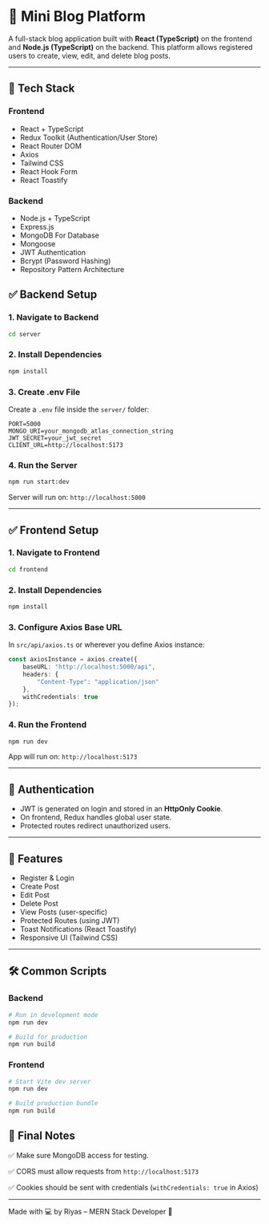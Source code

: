 # 📘 Mini Blog Platform

A full-stack blog application built with **React (TypeScript)** on the frontend and **Node.js (TypeScript)** on the backend. This platform allows registered users to create, view, edit, and delete blog posts.

---

## 🔧 Tech Stack

### Frontend

* React + TypeScript
* Redux Toolkit (Authentication/User Store)
* React Router DOM
* Axios
* Tailwind CSS
* React Hook Form
* React Toastify

### Backend

* Node.js + TypeScript
* Express.js
* MongoDB For Database
* Mongoose
* JWT Authentication
* Bcrypt (Password Hashing)
* Repository Pattern Architecture


## ✅ Backend Setup

### 1. Navigate to Backend

```bash
cd server
```

### 2. Install Dependencies

```bash
npm install
```

### 3. Create .env File

Create a `.env` file inside the `server/` folder:

```env
PORT=5000
MONGO_URI=your_mongodb_atlas_connection_string
JWT_SECRET=your_jwt_secret
CLIENT_URL=http://localhost:5173
```

### 4. Run the Server

```bash
npm run start:dev
```

Server will run on: `http://localhost:5000`

---

## ✅ Frontend Setup

### 1. Navigate to Frontend

```bash
cd frontend
```

### 2. Install Dependencies

```bash
npm install
```

### 3. Configure Axios Base URL

In `src/api/axios.ts` or wherever you define Axios instance:

```ts
const axiosInstance = axios.create({
    baseURL: "http://localhost:5000/api",
    headers: {
        "Content-Type": "application/json"
    },
    withCredentials: true
});
```

### 4. Run the Frontend

```bash
npm run dev
```

App will run on: `http://localhost:5173`

---

## 🔐 Authentication

* JWT is generated on login and stored in an **HttpOnly Cookie**.
* On frontend, Redux handles global user state.
* Protected routes redirect unauthorized users.

---

## 🚀 Features

* Register & Login
* Create Post
* Edit Post
* Delete Post
* View Posts (user-specific)
* Protected Routes (using JWT)
* Toast Notifications (React Toastify)
* Responsive UI (Tailwind CSS)

---

## 🛠️ Common Scripts

### Backend

```bash
# Run in development mode
npm run dev

# Build for production
npm run build
```

### Frontend

```bash
# Start Vite dev server
npm run dev

# Build production bundle
npm run build
```


## 🧠 Final Notes

✅ Make sure MongoDB access for testing.

✅ CORS must allow requests from `http://localhost:5173`

✅ Cookies should be sent with credentials (`withCredentials: true` in Axios)

---

Made with 💻 by Riyas – MERN Stack Developer 🚀
